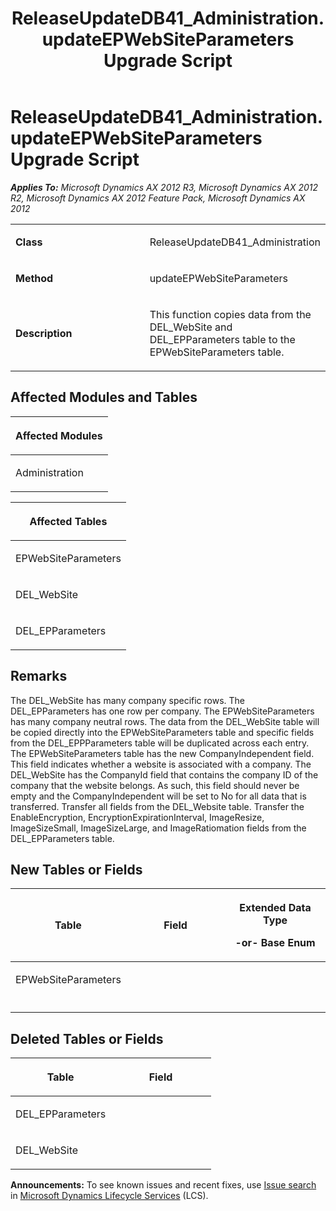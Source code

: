 ﻿---
title: ReleaseUpdateDB41_Administration.updateEPWebSiteParameters Upgrade Script
TOCTitle: ReleaseUpdateDB41_Administration.updateEPWebSiteParameters Upgrade Script
ms:assetid: d596dacf-0ed9-05a2-071c-226856df58ed
ms:mtpsurl: https://msdn.microsoft.com/en-us/library/JJ687028(v=AX.60)
ms:contentKeyID: 49711476
ms.date: 05/18/2015
mtps_version: v=AX.60
---

# ReleaseUpdateDB41\_Administration.updateEPWebSiteParameters Upgrade Script 


_**Applies To:** Microsoft Dynamics AX 2012 R3, Microsoft Dynamics AX 2012 R2, Microsoft Dynamics AX 2012 Feature Pack, Microsoft Dynamics AX 2012_

<table>
<colgroup>
<col style="width: 50%" />
<col style="width: 50%" />
</colgroup>
<tbody>
<tr class="odd">
<td><p><strong>Class</strong></p></td>
<td><p>ReleaseUpdateDB41_Administration</p></td>
</tr>
<tr class="even">
<td><p><strong>Method</strong></p></td>
<td><p>updateEPWebSiteParameters</p></td>
</tr>
<tr class="odd">
<td><p><strong>Description</strong></p></td>
<td><p>This function copies data from the DEL_WebSite and DEL_EPParameters table to the EPWebSiteParameters table.</p></td>
</tr>
</tbody>
</table>


## Affected Modules and Tables

<table>
<colgroup>
<col style="width: 100%" />
</colgroup>
<thead>
<tr class="header">
<th><p>Affected Modules</p></th>
</tr>
</thead>
<tbody>
<tr class="odd">
<td><p>Administration</p></td>
</tr>
</tbody>
</table>


<table>
<colgroup>
<col style="width: 100%" />
</colgroup>
<thead>
<tr class="header">
<th><p>Affected Tables</p></th>
</tr>
</thead>
<tbody>
<tr class="odd">
<td><p>EPWebSiteParameters</p></td>
</tr>
<tr class="even">
<td><p>DEL_WebSite</p></td>
</tr>
<tr class="odd">
<td><p>DEL_EPParameters</p></td>
</tr>
</tbody>
</table>


## Remarks

The DEL\_WebSite has many company specific rows. The DEL\_EPParameters has one row per company. The EPWebSiteParameters has many company neutral rows. The data from the DEL\_WebSite table will be copied directly into the EPWebSiteParameters table and specific fields from the DEL\_EPPParameters table will be duplicated across each entry. The EPWebSiteParameters table has the new CompanyIndependent field. This field indicates whether a website is associated with a company. The DEL\_WebSite has the CompanyId field that contains the company ID of the company that the website belongs. As such, this field should never be empty and the CompanyIndependent will be set to No for all data that is transferred. Transfer all fields from the DEL\_Website table. Transfer the EnableEncryption, EncryptionExpirationInterval, ImageResize, ImageSizeSmall, ImageSizeLarge, and ImageRatiomation fields from the DEL\_EPParameters table.

## New Tables or Fields

<table>
<colgroup>
<col style="width: 33%" />
<col style="width: 33%" />
<col style="width: 33%" />
</colgroup>
<thead>
<tr class="header">
<th><p>Table</p></th>
<th><p>Field</p></th>
<th><p>Extended Data Type</p>
<p>-or- Base Enum</p></th>
</tr>
</thead>
<tbody>
<tr class="odd">
<td><p>EPWebSiteParameters</p></td>
<td><p></p></td>
<td><p></p></td>
</tr>
<tr class="even">
<td><p></p></td>
<td><p></p></td>
<td><p></p></td>
</tr>
</tbody>
</table>


## Deleted Tables or Fields

<table>
<colgroup>
<col style="width: 50%" />
<col style="width: 50%" />
</colgroup>
<thead>
<tr class="header">
<th><p>Table</p></th>
<th><p>Field</p></th>
</tr>
</thead>
<tbody>
<tr class="odd">
<td><p>DEL_EPParameters</p></td>
<td><p></p></td>
</tr>
<tr class="even">
<td><p>DEL_WebSite</p></td>
<td><p></p></td>
</tr>
</tbody>
</table>

  
**Announcements:** To see known issues and recent fixes, use [Issue search](http://go.microsoft.com/fwlink/?linkid=389258) in [Microsoft Dynamics Lifecycle Services](http://go.microsoft.com/fwlink/?linkid=306505) (LCS).

